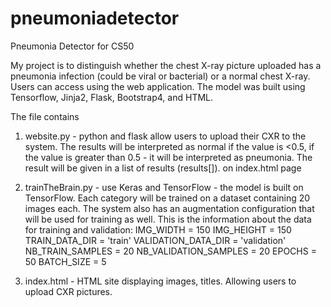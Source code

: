 # pneumoniadetector
Pneumonia Detector for CS50

My project is to distinguish whether the chest X-ray picture uploaded has a pneumonia infection (could be viral or bacterial) or a normal chest X-ray. Users can access using the web application. The model was built using Tensorflow, Jinja2, Flask, Bootstrap4, and HTML.

The file contains
1. website.py - python and flask allow users to upload their CXR to the system. The results will be interpreted as normal if the value is <0.5, if the value is greater than 0.5 - it will be interpreted as pneumonia. The result will be given in a list of results (results[]). on index.html page

2. trainTheBrain.py - use Keras and TensorFlow - the model is built on TensorFlow. Each category will be trained on a dataset containing 20 images each. The system also has an augmentation configuration that will be used for training as well. This is the information about the data for training and validation:
    IMG_WIDTH = 150
    IMG_HEIGHT = 150
    TRAIN_DATA_DIR = 'train'
    VALIDATION_DATA_DIR = 'validation'
    NB_TRAIN_SAMPLES = 20
    NB_VALIDATION_SAMPLES = 20
    EPOCHS = 50
    BATCH_SIZE = 5
    
3. index.html - HTML site displaying images, titles. Allowing users to upload CXR pictures.
